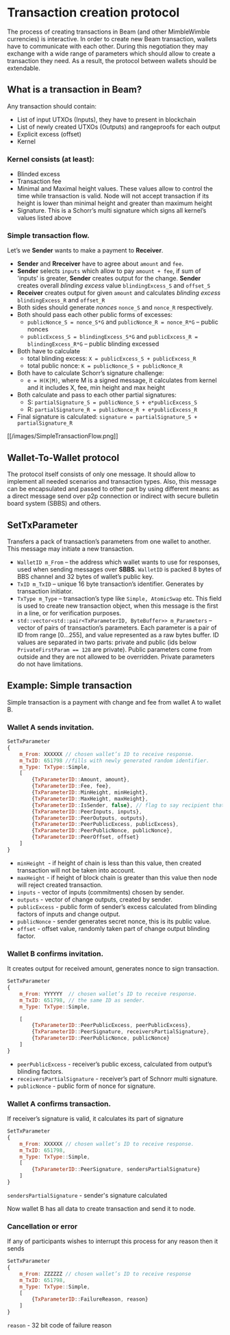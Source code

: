 # Transaction creation protocol

The process of creating transactions in Beam (and other MimbleWimble currencies) is interactive. 
In order to create new Beam transaction, wallets have to communicate with each other. During this negotiation they may exchange with a wide range of parameters which should allow to create a transaction they need. As a result, the protocol between wallets should be extendable.


## What is a transaction in Beam?
Any transaction should contain:
* List of input UTXOs (Inputs), they have to present in blockchain
* List of newly created UTXOs (Outputs) and rangeproofs for each output
* Explicit excess (offset)
* Kernel

### Kernel consists (at least):
* Blinded excess 
* Transaction fee
* Minimal and Maximal height values. These values allow to control the time while transaction is valid. Node will not accept transaction if its height is lower than minimal height and greater than maximum height
* Signature. This is a Schorr’s multi signature which signs all kernel’s values listed above

### Simple transaction flow.
Let’s we **Sender** wants to make a payment to **Receiver**.
* **Sender** and **Rreceiver** have to agree about `amount` and `fee`.
* **Sender** selects `inputs` which allow to pay `amount + fee`, if sum of 'inputs' is greater, **Sender** creates output for the change. **Sender** creates overall _blinding excess_ value `blindingExcess_S` and `offset_S`
* **Receiver** creates output for given `amount` and calculates _blinding excess_ `blindingExcess_R` and `offset_R`
* Both sides should generate _nonces_ `nonce_S` and `nonce_R` respectively.
* Both should pass each other public forms of excesses:
  * `publicNonce_S = nonce_S*G` and `publicNonce_R = nonce_R*G` – public nonces
  *  `publicExcess_S = blindingExcess_S*G` and `publicExcess_R = blindingExcess_R*G` – public blinding excessed
* Both have to calculate 
  * total blinding excess: `X = publicExcess_S + publicExcess_R`
  * total public nonce: `K = publicNonce_S + publicNonce_R`
* Both have to calculate Schorr’s signature challenge:
   * `e = H(K|M)`, where M is a signed message, it calculates from kernel and it includes X, fee, min height and max height
* Both calculate and pass to each other partial signatures:
  * S: `partialSignature_S = publicNonce_S + e*publicExcess_S`
  * R: `partialSignature_R = publicNonce_R + e*publicExcess_R`
* Final signature is calculated: `signature = partialSignature_S + partialSignature_R`

[[/images/SimpleTransactionFlow.png]]

## Wallet-To-Wallet protocol
The protocol itself consists of only one message. It should allow to implement all needed scenarios and transaction types. Also, this message can be encapsulated and passed to other part by using different means: as a direct message send over p2p connection or indirect with secure bulletin board system (SBBS) and others.

## SetTxParameter
Transfers a pack of transaction’s parameters from one wallet to another. This message may initiate a new transaction. 

-	`WalletID m_From` – the address which wallet wants to use for responses, used when sending messages over **SBBS**. `WalletID` is packed 8 bytes of BBS channel and 32 bytes of wallet’s public key.
-	`TxID m_TxID` – unique 16 byte transaction’s identifier. Generates by transaction initiator.
-	`TxType m_Type` – transaction’s type like `Simple, AtomicSwap` etc. This field is used to create new transaction object, when this message is the first in a line, or for verification purposes.
-	`std::vector<std::pair<TxParameterID, ByteBuffer>> m_Parameters` – vector of pairs of transaction’s parameters. Each parameter is a pair of ID from range [0...255], and value represented as a raw bytes buffer. ID values are separated in two parts: private and public (ids below `PrivateFirstParam == 128` are private). Public parameters come from outside and they are not allowed to be overridden. Private parameters do not have limitations.

## Example: Simple transaction

Simple transaction is a payment with change and fee from wallet A to wallet B. 

### Wallet A sends invitation.

```javascript
SetTxParameter
{
    m_From: XXXXXX // chosen wallet’s ID to receive response.
    m_TxID: 651798 //fills with newly generated random identifier.
    m_Type: TxType::Simple,
    [
        {TxParameterID::Amount, amount},
        {TxParameterID::Fee, fee},
        {TxParameterID::MinHeight, minHeight}, 
        {TxParameterID::MaxHeight, maxHeight}, 
        {TxParameterID::IsSender, false}, // flag to say recipient that it is not a sender of coins.
        {TxParameterID::PeerInputs, inputs}, 
        {TxParameterID::PeerOutputs, outputs},
        {TxParameterID::PeerPublicExcess, publicExcess}, 
        {TxParameterID::PeerPublicNonce, publicNonce},
        {TxParameterID::PeerOffset, offset}
    ]
}
```
* `minHeight `- if height of chain is less than this value, then created transaction will not be taken into account.
* `maxHeight` - if height of block chain is greater than this value then node will reject created transaction.
* `inputs` - vector of inputs (commitments) chosen by sender.
* `outputs` - vector of change outputs, created by sender.
* `publicExcess` - public form of sender’s excess calculated from blinding factors of inputs and change output.
* `publicNonce` - sender generates secret nonce, this is its public value.
* `offset` -  offset value, randomly taken part of change output blinding factor.



### Wallet B confirms invitation.
It creates output for received amount, generates nonce to sign transaction.
```javascript
SetTxParameter
{
    m_From: YYYYYY  // chosen wallet’s ID to receive response.
    m_TxID: 651798, // the same ID as sender.
    m_Type: TxType::Simple,

    [
        {TxParameterID::PeerPublicExcess, peerPublicExcess},
        {TxParameterID::PeerSignature, receiversPartialSignature},
        {TxParameterID::PeerPublicNonce, publicNonce}
    ]
}
```
* `peerPublicExcess` - receiver’s public excess, calculated from output’s blinding factors.
* `receiversPartialSignature` - receiver’s part of Schnorr multi signature.
* `publicNonce` - public form of nonce for signature.


### Wallet A confirms transaction. 
If receiver’s signature is valid, it calculates its part of signature
```javascript
SetTxParameter 
{
    m_From: XXXXXX // chosen wallet’s ID to receive response.
    m_TxID: 651798, 
    m_Type: TxType::Simple,
    [
        {TxParameterID::PeerSignature, sendersPartialSignature}
    ]
}
```
`sendersPartialSignature` - sender's signature calculated

Now wallet B has all data to create transaction and send it to node.

### Cancellation or error

If any of participants wishes to interrupt this process for any reason then it sends
```javascript
SetTxParameter 
{
    m_From: ZZZZZZ // chosen wallet’s ID to receive response
    m_TxID: 651798, 
    m_Type: TxType::Simple,
    [
        {TxParameterID::FailureReason, reason}
    ]
}
```
`reason` - 32 bit code of failure reason


